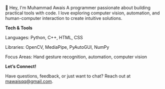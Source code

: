 👋 Hey, I'm Muhammad Awais
A programmer passionate about building practical tools with code. I love exploring computer vision, automation, and human-computer interaction to create intuitive solutions.

**Tech & Tools**

Languages: Python, C++, HTML, CSS

Libraries: OpenCV, MediaPipe, PyAutoGUI, NumPy

Focus Areas: Hand gesture recognition, automation, computer vision

**Let’s Connect!**

Have questions, feedback, or just want to chat? Reach out at mawaisqq@gmail.com.
